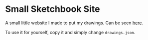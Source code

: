 # Small Sketchbook Site

A small little website I made to put my drawings.
Can be seen [here](http://www.samssketchbook.site).

To use it for yourself, copy it and simply change `drawings.json`.
